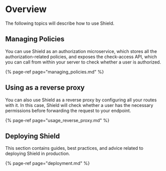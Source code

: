 # Overview

The following topics will describe how to use Shield.

## Managing Policies

You can use Shield as an authorization microservice, which stores all the authorization-related policies, and exposes the check-access API, which you can call from within your server to check whether a user is authorized.

{% page-ref page="managing\_policies.md" %}

## Using as a reverse proxy

You can also use Shield as a reverse proxy by configuring all your routes with it. In this case, Shield will check whether a user has the necessary permissions before forwarding the request to your endpoint.

{% page-ref page="usage\_reverse\_proxy.md" %}

## Deploying Shield

This section contains guides, best practices, and advice related to deploying Shield in production.

{% page-ref page="deployment.md" %}

